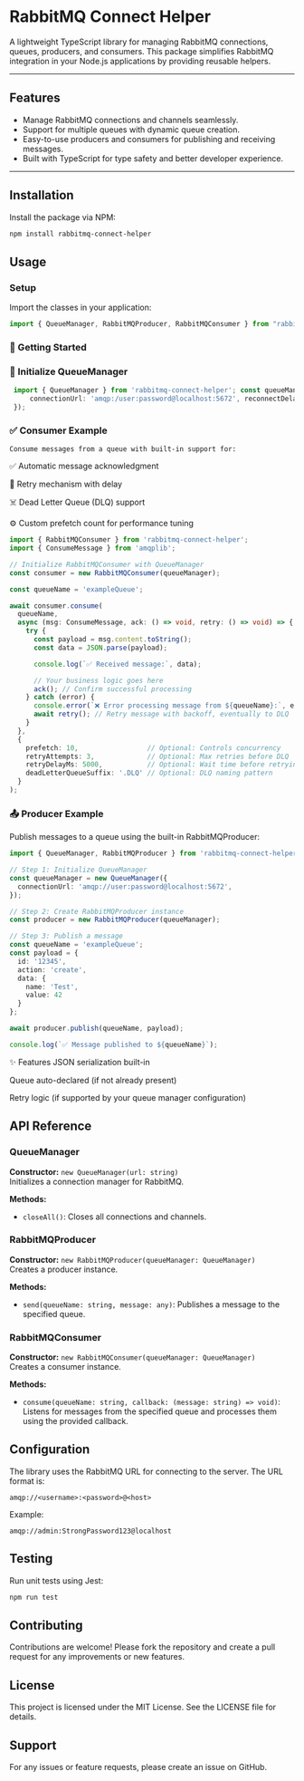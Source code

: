 # **RabbitMQ Connect Helper**
A lightweight TypeScript library for managing RabbitMQ connections, queues, producers, and consumers. This package simplifies RabbitMQ integration in your Node.js applications by providing reusable helpers.

---

## **Features**

- Manage RabbitMQ connections and channels seamlessly.
- Support for multiple queues with dynamic queue creation.
- Easy-to-use producers and consumers for publishing and receiving messages.
- Built with TypeScript for type safety and better developer experience.

---

## **Installation**

Install the package via NPM:

```bash
npm install rabbitmq-connect-helper
```

## **Usage**

### Setup

Import the classes in your application:

```typescript
import { QueueManager, RabbitMQProducer, RabbitMQConsumer } from "rabbitmq-connect-helper";
```


### 🧩 Getting Started
### 🔌 Initialize QueueManager
```typescript
 import { QueueManager } from 'rabbitmq-connect-helper'; const queueManager = new QueueManager({
     connectionUrl: 'amqp:/user:password@localhost:5672', reconnectDelayMs: 5000, // Optional: Reconnect delay on failure 
 });
```


### ✅ Consumer Example
    Consume messages from a queue with built-in support for:

✅ Automatic message acknowledgment

🔁 Retry mechanism with delay

☠️ Dead Letter Queue (DLQ) support

⚙️ Custom prefetch count for performance tuning

```typescript
import { RabbitMQConsumer } from 'rabbitmq-connect-helper';
import { ConsumeMessage } from 'amqplib';

// Initialize RabbitMQConsumer with QueueManager
const consumer = new RabbitMQConsumer(queueManager);

const queueName = 'exampleQueue';

await consumer.consume(
  queueName,
  async (msg: ConsumeMessage, ack: () => void, retry: () => void) => {
    try {
      const payload = msg.content.toString();
      const data = JSON.parse(payload);

      console.log(`✅ Received message:`, data);

      // Your business logic goes here
      ack(); // Confirm successful processing
    } catch (error) {
      console.error(`❌ Error processing message from ${queueName}:`, error);
      await retry(); // Retry message with backoff, eventually to DLQ
    }
  },
  {
    prefetch: 10,                 // Optional: Controls concurrency
    retryAttempts: 3,             // Optional: Max retries before DLQ
    retryDelayMs: 5000,           // Optional: Wait time before retrying
    deadLetterQueueSuffix: '.DLQ' // Optional: DLQ naming pattern
  }
);
```

### 📤 Producer Example

Publish messages to a queue using the built-in RabbitMQProducer:

```typescript
import { QueueManager, RabbitMQProducer } from 'rabbitmq-connect-helper';

// Step 1: Initialize QueueManager
const queueManager = new QueueManager({
  connectionUrl: 'amqp://user:password@localhost:5672',
});

// Step 2: Create RabbitMQProducer instance
const producer = new RabbitMQProducer(queueManager);

// Step 3: Publish a message
const queueName = 'exampleQueue';
const payload = {
  id: '12345',
  action: 'create',
  data: {
    name: 'Test',
    value: 42
  }
};

await producer.publish(queueName, payload);

console.log(`✅ Message published to ${queueName}`);

```

✨ Features
JSON serialization built-in

Queue auto-declared (if not already present)

Retry logic (if supported by your queue manager configuration)

## **API Reference**

### QueueManager

**Constructor:** `new QueueManager(url: string)`  
Initializes a connection manager for RabbitMQ.

**Methods:**
- `closeAll()`: Closes all connections and channels.

### RabbitMQProducer

**Constructor:** `new RabbitMQProducer(queueManager: QueueManager)`  
Creates a producer instance.

**Methods:**
- `send(queueName: string, message: any)`: Publishes a message to the specified queue.

### RabbitMQConsumer

**Constructor:** `new RabbitMQConsumer(queueManager: QueueManager)`  
Creates a consumer instance.

**Methods:**
- `consume(queueName: string, callback: (message: string) => void)`: Listens for messages from the specified queue and processes them using the provided callback.

## **Configuration**

The library uses the RabbitMQ URL for connecting to the server. The URL format is:

```
amqp://<username>:<password>@<host>
```

Example:

```
amqp://admin:StrongPassword123@localhost
```

## **Testing**

Run unit tests using Jest:

```bash
npm run test
```

## **Contributing**

Contributions are welcome! Please fork the repository and create a pull request for any improvements or new features.

## **License**

This project is licensed under the MIT License. See the LICENSE file for details.

## **Support**

For any issues or feature requests, please create an issue on GitHub.